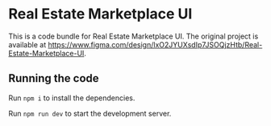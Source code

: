 
  # Real Estate Marketplace UI

  This is a code bundle for Real Estate Marketplace UI. The original project is available at https://www.figma.com/design/lxO2JYUXsdIp7JSOQjzHtb/Real-Estate-Marketplace-UI.

  ## Running the code

  Run `npm i` to install the dependencies.

  Run `npm run dev` to start the development server.
  